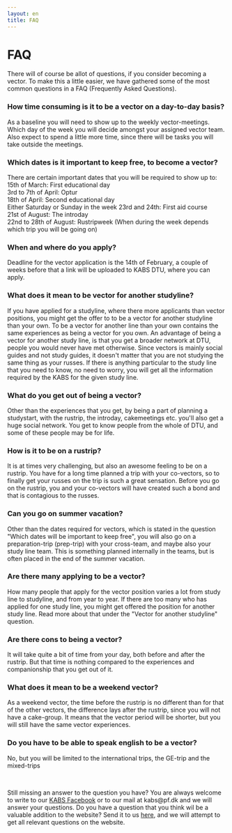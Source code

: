 ```yaml
---
layout: en
title: FAQ
---
```


<h1>FAQ</h1>

<p>There will of course be allot of questions, if you consider becoming a vector. To make this a little easier, we have gathered some of the most common questions in a FAQ (Frequently Asked Questions).</p>

<h3><b>How time consuming is it to be a vector on a day-to-day basis?</b></h3>
<p>As a baseline you will need to show up to the weekly vector-meetings. Which day of the week you will decide amongst your assigned vector team. Also expect to spend a little more time, since there will be tasks you will take outside the meetings.</p>

<h3><b>Which dates is it important to keep free, to become a vector?</b></h3>
<p>There are certain important dates that you will be required to show up to:<br/>
15th of March: First educational day<br/>
3rd to 7th of April: Optur<br/>
18th of April: Second educational day<br/>
Either Saturday or Sunday in the week 23rd and 24th: First aid course<br/>
21st of August: The introday<br/>
22nd to 28th of August: Rustripweek (When during the week depends which trip you will be going on)<br/>
</p>

<h3><b>When and where do you apply?</b></h3>
<p>Deadline for the vector application is the 14th of February, a couple of weeks before that a link will be uploaded to KABS DTU, where you can apply.</p>

<h3><b>What does it mean to be vector for another studyline?</b></h3>
<p>If you have applied for a studyline, where there more applicants than vector positions, you might get the offer to to be a vector for another studyline than your own.
To be a vector for another line than your own contains the same experiences as being a vector for you own. An advantage of being a vector for another study line, is that you get a broader network at DTU, people you would never have met otherwise.
Since vectors is mainly social guides and not study guides, it doesn't matter that you are not studying the same thing as your russes. If there is anything particular to the study line that you need to know, no need to worry, you will get all the information required by the KABS for the given study line.</p>

<h3><b>What do you get out of being a vector?</b></h3>
<p>Other than the experiences that you get, by being a part of planning a studystart, with the rustrip, the introday, cakemeetings etc. you'll also get a huge social network. You get to know people from the whole of DTU, and some of these people may be for life.</p>

<h3><b>How is it to be on a rustrip?</b></h3>
<p>It is at times very challenging, but also an awesome feeling to be on a rustrip. You have for a long time planned a trip with your co-vectors, so to finally get your russes on the trip is such a great sensation. Before you go on the rustrip, you and your co-vectors will have created such a bond and that is contagious to the russes.</p>

<h3><b>Can you go on summer vacation?</b></h3>
<p>Other than the dates required for vectors, which is stated in the question "Which dates will be important to keep free", you will also go on a preparation-trip (prep-trip) with your cross-team, and maybe also your study line team. This is something planned internally in the teams, but is often placed in the end of the summer vacation.</p>

<h3><b>Are there many applying to be a vector?</b></h3>
<p>How many people that apply for the vector position varies a lot from study line to studyline, and from year to year. If there are too many who has applied for one study line, you might get offered the position for another study line. Read more about that under the "Vector for another studyline" question.</p>

<h3><b>Are there cons to being a vector?</b></h3>
<p>It will take quite a bit of time from your day, both before and after the rustrip. But that time is nothing compared to the experiences and companionship that you get out of it.</p>

<h3><b>What does it mean to be a weekend vector?</b></h3>
<p>As a weekend vector, the time before the rustrip is no different than for that of the other vectors, the difference lays after the rustrip, since you will not have a cake-group. It means that the vector period will be shorter, but you will still have the same vector experiences.</p>

<h3><b>Do you have to be able to speak english to be a vector?</b></h3>
<p>No, but you will be limited to the international trips, the GE-trip and the mixed-trips</p>

<br/>
<p>Still missing an answer to the question you have? You are always welcome to write to our <a href="https://www.facebook.com/kabsdtu/?__tn__=%2Cd%2CP-R&eid=ARCRPL6ZlJWK0Xq3uzUB-eyE69Da7zXRRCY6-XgeR3B-yfcxXdg9zG1AoV0DghCD7HBE5xC7BdWXIS1r">KABS Facebook</a> or to our mail at kabs@pf.dk and we will answer your questions. Do you have a question that you think wil be a valuable addition to the website? Send it to us <a href="https://forms.gle/Ne7cmd8cXtqCVYWw7">here</a>, and we will attempt to get all relevant questions on the website.</p>
